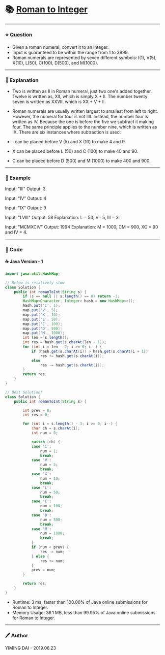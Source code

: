 
# :books: [Roman to Integer](https://leetcode.com/problems/roman-to-integer/)

---

### :star: Question
- Given a roman numeral, convert it to an integer.
- Input is guaranteed to be within the range from 1 to 3999.
- Roman numerals are represented by seven different symbols: I(1), V(5), X(10), L(50), C(100), D(500), and M(1000).

---

### :pencil: Explanation
- Two is written as II in Roman numeral, just two one's added together. Twelve is written as, XII, which is simply X + II. The number twenty seven is written as XXVII, which is XX + V + II.
- Roman numerals are usually written largest to smallest from left to right. However, the numeral for four is not IIII. Instead, the number four is written as IV. Because the one is before the five we subtract it making four. The same principle applies to the number nine, which is written as IX. There are six instances where subtraction is used:

- I can be placed before V (5) and X (10) to make 4 and 9. 
- X can be placed before L (50) and C (100) to make 40 and 90. 
- C can be placed before D (500) and M (1000) to make 400 and 900.

---

### :car: Example
Input: "III"
Output: 3

Input: "IV"
Output: 4

Input: "IX"
Output: 9

Input: "LVIII"
Output: 58
Explanation: L = 50, V= 5, III = 3.

Input: "MCMXCIV"
Output: 1994
Explanation: M = 1000, CM = 900, XC = 90 and IV = 4.

---

### :hammer: Code
#### :coffee: Java Version - 1
```java
import java.util.HashMap;

// Below is relatively slow
class Solution {
    public int romanToInt(String s) {
        if (s == null || s.length() == 0) return -1;
        HashMap<Character, Integer> hash = new HashMap<>();
        hash.put('I', 1);
        map.put('V', 5);
        map.put('X', 10);
        map.put('L', 50);
        map.put('C', 100);
        map.put('D', 500);
        map.put('M', 1000);
        int len = s.length();
        int res = hash.get(s.charAt(len - 1));
        for (int i = len - 2; i >= 0; i--) {
            if (hash.get(s.charAt(i)) > hash.get(s.charAt(i + 1))
                res += hash.get(s.charAt(i));
            else
                res -= hash.get(s.charAt(i));
        }
        return res;
    }
}

// Best Solution!
class Solution {
    public int romanToInt(String s) {

        int prev = 0;
        int res = 0;

        for (int i = s.length() - 1; i >= 0; i--) {
            char ch = s.charAt(i);
            int num = 0;

            switch (ch) {
            case 'I':
                num = 1;
                break;
            case 'V':
                num = 5;
                break;
            case 'X':
                num = 10;
                break;
            case 'L':
                num = 50;
                break;
            case 'C':
                num = 100;
                break;
            case 'D':
                num = 500;
                break;
            case 'M':
                num = 1000;
                break;
            }
            if (num < prev) {
                res -= num;
            } else {
                res += num;
            }
            prev = num;
        }

        return res;
    }
}
```
- Runtime: 3 ms, faster than 100.00% of Java online submissions for Roman to Integer.
- Memory Usage: 36.1 MB, less than 99.95% of Java online submissions for Roman to Integer.

---

### :pen: Author
YIMING DAI - 2019.06.23

